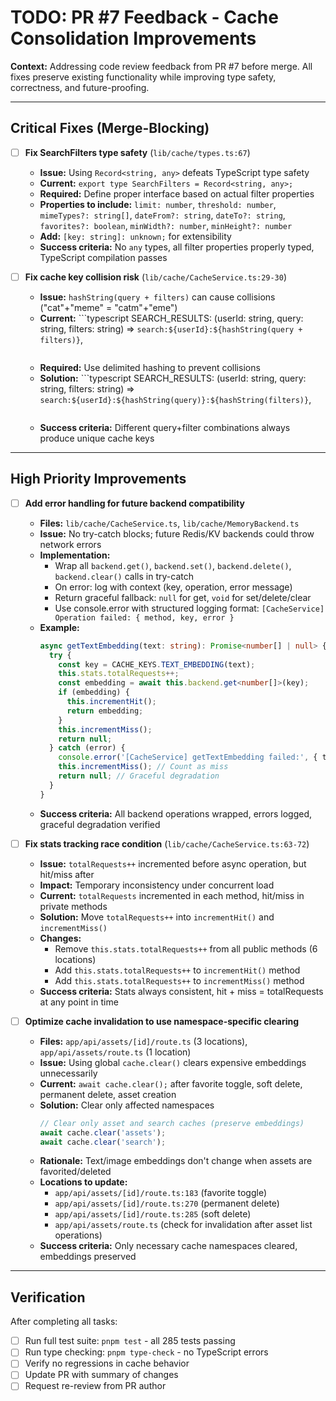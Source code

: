 # TODO: PR #7 Feedback - Cache Consolidation Improvements

**Context:** Addressing code review feedback from PR #7 before merge. All fixes preserve existing functionality while improving type safety, correctness, and future-proofing.

---

## Critical Fixes (Merge-Blocking)

- [ ] **Fix SearchFilters type safety** (`lib/cache/types.ts:67`)
  - **Issue:** Using `Record<string, any>` defeats TypeScript type safety
  - **Current:** `export type SearchFilters = Record<string, any>;`
  - **Required:** Define proper interface based on actual filter properties
  - **Properties to include:** `limit: number`, `threshold: number`, `mimeTypes?: string[]`, `dateFrom?: string`, `dateTo?: string`, `favorites?: boolean`, `minWidth?: number`, `minHeight?: number`
  - **Add:** `[key: string]: unknown;` for extensibility
  - **Success criteria:** No `any` types, all filter properties properly typed, TypeScript compilation passes

- [ ] **Fix cache key collision risk** (`lib/cache/CacheService.ts:29-30`)
  - **Issue:** `hashString(query + filters)` can cause collisions ("cat"+"meme" = "catm"+"eme")
  - **Current:** ```typescript
    SEARCH_RESULTS: (userId: string, query: string, filters: string) =>
      `search:${userId}:${hashString(query + filters)}`,
    ```
  - **Required:** Use delimited hashing to prevent collisions
  - **Solution:** ```typescript
    SEARCH_RESULTS: (userId: string, query: string, filters: string) =>
      `search:${userId}:${hashString(query)}:${hashString(filters)}`,
    ```
  - **Success criteria:** Different query+filter combinations always produce unique cache keys

---

## High Priority Improvements

- [ ] **Add error handling for future backend compatibility**
  - **Files:** `lib/cache/CacheService.ts`, `lib/cache/MemoryBackend.ts`
  - **Issue:** No try-catch blocks; future Redis/KV backends could throw network errors
  - **Implementation:**
    - Wrap all `backend.get()`, `backend.set()`, `backend.delete()`, `backend.clear()` calls in try-catch
    - On error: log with context (key, operation, error message)
    - Return graceful fallback: `null` for get, `void` for set/delete/clear
    - Use console.error with structured logging format: `[CacheService] Operation failed: { method, key, error }`
  - **Example:**
    ```typescript
    async getTextEmbedding(text: string): Promise<number[] | null> {
      try {
        const key = CACHE_KEYS.TEXT_EMBEDDING(text);
        this.stats.totalRequests++;
        const embedding = await this.backend.get<number[]>(key);
        if (embedding) {
          this.incrementHit();
          return embedding;
        }
        this.incrementMiss();
        return null;
      } catch (error) {
        console.error('[CacheService] getTextEmbedding failed:', { text: text.substring(0, 50), error });
        this.incrementMiss(); // Count as miss
        return null; // Graceful degradation
      }
    }
    ```
  - **Success criteria:** All backend operations wrapped, errors logged, graceful degradation verified

- [ ] **Fix stats tracking race condition** (`lib/cache/CacheService.ts:63-72`)
  - **Issue:** `totalRequests++` incremented before async operation, but hit/miss after
  - **Impact:** Temporary inconsistency under concurrent load
  - **Current:** `totalRequests` incremented in each method, hit/miss in private methods
  - **Solution:** Move `totalRequests++` into `incrementHit()` and `incrementMiss()`
  - **Changes:**
    - Remove `this.stats.totalRequests++` from all public methods (6 locations)
    - Add `this.stats.totalRequests++` to `incrementHit()` method
    - Add `this.stats.totalRequests++` to `incrementMiss()` method
  - **Success criteria:** Stats always consistent, hit + miss = totalRequests at any point in time

- [ ] **Optimize cache invalidation to use namespace-specific clearing**
  - **Files:** `app/api/assets/[id]/route.ts` (3 locations), `app/api/assets/route.ts` (1 location)
  - **Issue:** Using global `cache.clear()` clears expensive embeddings unnecessarily
  - **Current:** `await cache.clear();` after favorite toggle, soft delete, permanent delete, asset creation
  - **Solution:** Clear only affected namespaces
    ```typescript
    // Clear only asset and search caches (preserve embeddings)
    await cache.clear('assets');
    await cache.clear('search');
    ```
  - **Rationale:** Text/image embeddings don't change when assets are favorited/deleted
  - **Locations to update:**
    - `app/api/assets/[id]/route.ts:183` (favorite toggle)
    - `app/api/assets/[id]/route.ts:270` (permanent delete)
    - `app/api/assets/[id]/route.ts:285` (soft delete)
    - `app/api/assets/route.ts` (check for invalidation after asset list operations)
  - **Success criteria:** Only necessary cache namespaces cleared, embeddings preserved

---

## Verification

After completing all tasks:

- [ ] Run full test suite: `pnpm test` - all 285 tests passing
- [ ] Run type checking: `pnpm type-check` - no TypeScript errors
- [ ] Verify no regressions in cache behavior
- [ ] Update PR with summary of changes
- [ ] Request re-review from PR author
